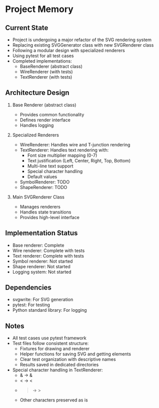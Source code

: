 # Project Memory

## Current State
- Project is undergoing a major refactor of the SVG rendering system
- Replacing existing SVGGenerator class with new SVGRenderer class
- Following a modular design with specialized renderers
- Using pytest for all test cases
- Completed implementations:
  - BaseRenderer (abstract class)
  - WireRenderer (with tests)
  - TextRenderer (with tests)

## Architecture Design
1. Base Renderer (abstract class)
   - Provides common functionality
   - Defines render interface
   - Handles logging

2. Specialized Renderers
   - WireRenderer: Handles wire and T-junction rendering
   - TextRenderer: Handles text rendering with:
     - Font size multiplier mapping (0-7)
     - Text justification (Left, Center, Right, Top, Bottom)
     - Multi-line text support
     - Special character handling
     - Default values
   - SymbolRenderer: TODO
   - ShapeRenderer: TODO

3. Main SVGRenderer Class
   - Manages renderers
   - Handles state transitions
   - Provides high-level interface

## Implementation Status
- Base renderer: Complete
- Wire renderer: Complete with tests
- Text renderer: Complete with tests
- Symbol renderer: Not started
- Shape renderer: Not started
- Logging system: Not started

## Dependencies
- svgwrite: For SVG generation
- pytest: For testing
- Python standard library: For logging

## Notes
- All test cases use pytest framework
- Test files follow consistent structure:
  - Fixtures for drawing and renderer
  - Helper functions for saving SVG and getting elements
  - Clear test organization with descriptive names
  - Results saved in dedicated directories
- Special character handling in TextRenderer:
  - & -> &amp;
  - < -> &lt;
  - > -> &gt;
  - Other characters preserved as is